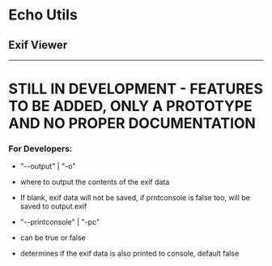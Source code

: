# Echo Utils
## Exif Viewer

---

# STILL IN DEVELOPMENT - FEATURES TO BE ADDED, ONLY A PROTOTYPE AND NO PROPER DOCUMENTATION

### For Developers:

- "--output" | "-o"
 - where to output the contents of the exif data
 - If blank, exif data will not be saved, if prntconsole is false too, will be saved to output.exif

- "--printconsole" | "-pc"
 - can be true or false
 - determines if the exif data is also printed to console, default false
